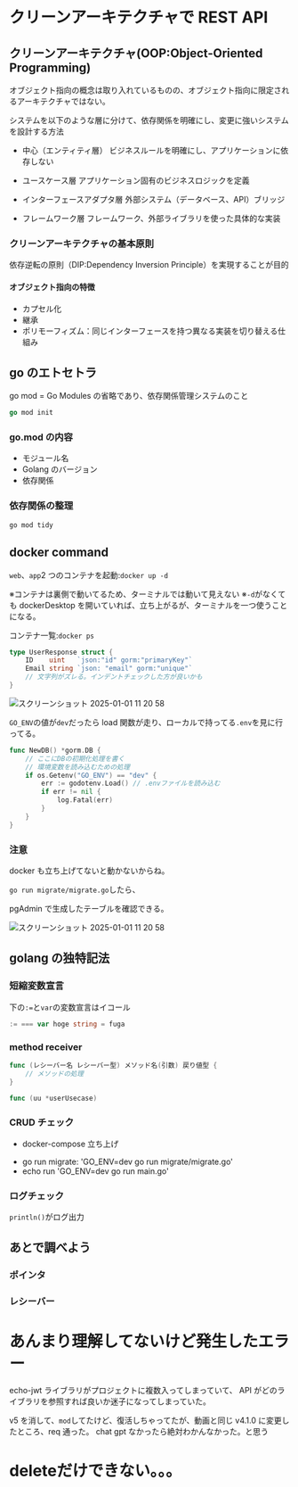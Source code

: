 # クリーンアーキテクチャで REST API

## クリーンアーキテクチャ(OOP:Object-Oriented Programming)

オブジェクト指向の概念は取り入れているものの、オブジェクト指向に限定されるアーキテクチャではない。

システムを以下のような層に分けて、依存関係を明確にし、変更に強いシステムを設計する方法

- 中心（エンティティ層）
  ビジネスルールを明確にし、アプリケーションに依存しない

- ユースケース層
  アプリケーション固有のビジネスロジックを定義

- インターフェースアダプタ層
  外部システム（データベース、API）ブリッジ

- フレームワーク層
  フレームワーク、外部ライブラリを使った具体的な実装

### クリーンアーキテクチャの基本原則

依存逆転の原則（DIP:Dependency Inversion Principle）を実現することが目的

#### オブジェクト指向の特徴

- カプセル化
- 継承
- ポリモーフィズム：同じインターフェースを持つ異なる実装を切り替える仕組み

## go のエトセトラ

go mod = Go Modules の省略であり、依存関係管理システムのこと

```go
go mod init
```

### go.mod の内容

- モジュール名
- Golang のバージョン
- 依存関係

### 依存関係の整理

`go mod tidy`

## docker command

`web`、`app`2 つのコンテナを起動:`docker up -d`

※コンテナは裏側で動いてるため、ターミナルでは動いて見えない
※`-d`がなくても dockerDesktop を開いていれば、立ち上がるが、ターミナルを一つ使うことになる。

コンテナ一覧:`docker ps`

```go
type UserResponse struct {
	ID    uint   `json:"id" gorm:"primaryKey"`
	Email string `json: "email" gorm:"unique"`
	// 文字列がズレる。インデントチェックした方が良いかも
}
```

![スクリーンショット 2025-01-01 11 20 58](https://gist.github.com/user-attachments/assets/b5875fbc-8e1b-4208-908b-e72c2d4f3b05)

`GO_ENV`の値が`dev`だったら load 関数が走り、ローカルで持ってる`.env`を見に行ってる。

```go
func NewDB() *gorm.DB {
	// ここにDBの初期化処理を書く
	// 環境変数を読み込むための処理
	if os.Getenv("GO_ENV") == "dev" {
		err := godotenv.Load() // .envファイルを読み込む
		if err != nil {
			log.Fatal(err)
		}
	}
}
```

### 注意

docker も立ち上げてないと動かないからね。

`go run migrate/migrate.go`したら、

pgAdmin で生成したテーブルを確認できる。

![スクリーンショット 2025-01-01 11 20 58](https://gist.github.com/user-attachments/assets/1fa320ab-d526-49be-9c32-1952fd68e648)

## golang の独特記法

### 短縮変数宣言

下の`:=`と`var`の変数宣言はイコール

```go
:= === var hoge string = fuga
```

### method receiver

```go
func (レシーバー名 レシーバー型) メソッド名(引数) 戻り値型 {
    // メソッドの処理
}

func (uu *userUsecase)
```

### CRUD チェック

- docker-compose 立ち上げ
<!-- 既存のマイグレーションファイルを立ち上げるコマンド -->
- go run migrate: 'GO_ENV=dev go run migrate/migrate.go'
- echo run 'GO_ENV=dev go run main.go'

### ログチェック

`println()`がログ出力

## あとで調べよう

### ポインタ

### レシーバー

# あんまり理解してないけど発生したエラー

echo-jwt ライブラリがプロジェクトに複数入ってしまっていて、
API がどのライブラリを参照すれば良いか迷子になってしまっていた。

v5 を消して、`mod`してたけど、復活しちゃってたが、動画と同じ v4.1.0 に変更したところ、req 通った。
chat gpt なかったら絶対わかんなかった。と思う


# deleteだけできない。。。

